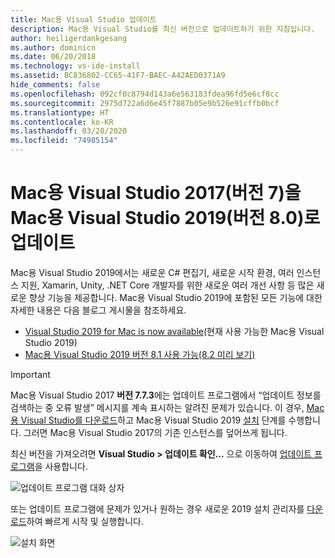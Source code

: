 ```yaml
---
title: Mac용 Visual Studio 업데이트
description: Mac용 Visual Studio를 최신 버전으로 업데이트하기 위한 지침입니다.
author: heiligerdankgesang
ms.author: dominicn
ms.date: 06/20/2018
ms.technology: vs-ide-install
ms.assetid: BC836802-CC65-41F7-BAEC-A42AED0371A9
hide_comments: false
ms.openlocfilehash: 092cf0c8794d143a6e563183fdea96fd5e6cf8cc
ms.sourcegitcommit: 2975d722a6d6e45f7887b05e9b526e91cffb0bcf
ms.translationtype: HT
ms.contentlocale: ko-KR
ms.lasthandoff: 03/20/2020
ms.locfileid: "74985154"
---
```

# <a name="update-visual-studio-2017-for-mac-version-7-to-visual-studio-2019-for-mac-version-80"></a>Mac용 Visual Studio 2017(버전 7)을 Mac용 Visual Studio 2019(버전 8.0)로 업데이트

Mac용 Visual Studio 2019에서는 새로운 C# 편집기, 새로운 시작 환경, 여러 인스턴스 지원, Xamarin, Unity, .NET Core 개발자를 위한 새로운 여러 개선 사항 등 많은 새로운 향상 기능을 제공합니다. Mac용 Visual Studio 2019에 포함된 모든 기능에 대한 자세한 내용은 다음 블로그 게시물을 참조하세요.

- [Visual Studio 2019 for Mac is now available](https://devblogs.microsoft.com/visualstudio/visual-studio-2019-for-mac-is-now-available/)(현재 사용 가능한 Mac용 Visual Studio 2019)
- [Mac용 Visual Studio 2019 버전 8.1 사용 가능(8.2 미리 보기)](https://devblogs.microsoft.com/visualstudio/visual-studio-2019-for-mac-version-8-1-is-now-available-and-a-preview-for-8-2/)

> [!IMPORTANT]
> Mac용 Visual Studio 2017 **버전 7.7.3**에는 업데이트 프로그램에서 “업데이트 정보를 검색하는 중 오류 발생” 메시지를 계속 표시하는 알려진 문제가 있습니다. 이 경우, [Mac용 Visual Studio를 다운로드](https://visualstudio.microsoft.com/vs/mac/)하고 Mac용 Visual Studio 2019 [설치](/visualstudio/mac/installation?view=vsmac-2019) 단계를 수행합니다. 그러면 Mac용 Visual Studio 2017의 기존 인스턴스를 덮어쓰게 됩니다.

최신 버전을 가져오려면 **Visual Studio > 업데이트 확인...** 으로 이동하여 [업데이트 프로그램](/visualstudio/mac/update?view=vsmac-2017)을 사용합니다.

![업데이트 프로그램 대화 상자](media/update-vsmac-updater.png)

또는 업데이트 프로그램에 문제가 있거나 원하는 경우 새로운 2019 설치 관리자를 [다운로드](https://visualstudio.microsoft.com/vs/mac/)하여 빠르게 시작 및 실행합니다.

![설치 화면](media/update-vsmac-installer.png)
